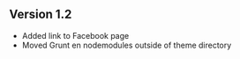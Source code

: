 Version 1.2
-----------

* Added link to Facebook page
* Moved Grunt en nodemodules outside of theme directory 
